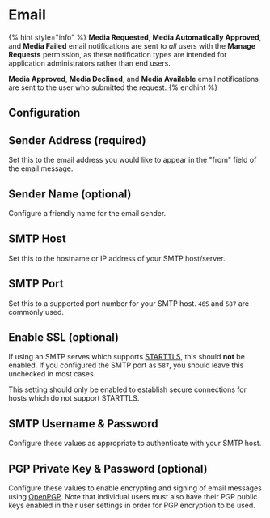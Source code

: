# Email

{% hint style="info" %}
**Media Requested**, **Media Automatically Approved**, and **Media Failed** email notifications are sent to _all_ users with the **Manage Requests** permission, as these notification types are intended for application administrators rather than end users.

**Media Approved**, **Media Declined**, and **Media Available** email notifications are sent to the user who submitted the request.
{% endhint %}

## Configuration

## Sender Address (required)

Set this to the email address you would like to appear in the "from" field of the email message.

## Sender Name (optional)

Configure a friendly name for the email sender.

## SMTP Host

Set this to the hostname or IP address of your SMTP host/server.

## SMTP Port

Set this to a supported port number for your SMTP host. `465` and `587` are commonly used.

## Enable SSL (optional)

If using an SMTP serves which supports [STARTTLS](https://en.wikipedia.org/wiki/Opportunistic_TLS), this should **not** be enabled. If you configured the SMTP port as `587`, you should leave this unchecked in most cases.

This setting should only be enabled to establish secure connections for hosts which do not support STARTTLS.

## SMTP Username & Password

Configure these values as appropriate to authenticate with your SMTP host.

## PGP Private Key & Password (optional)

Configure these values to enable encrypting and signing of email messages using [OpenPGP](https://www.openpgp.org/). Note that individual users must also have their PGP public keys enabled in their user settings in order for PGP encryption to be used.

